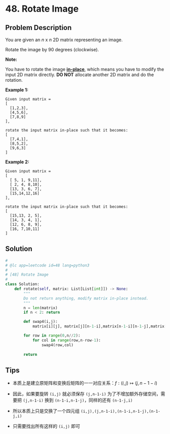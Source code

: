 # 48. Rotate Image





## Problem Description

You are given an *n* x *n* 2D matrix representing an image.

Rotate the image by 90 degrees (clockwise).

**Note:**

You have to rotate the image [**in-place**](https://en.wikipedia.org/wiki/In-place_algorithm), which means you have to modify the input 2D matrix directly. **DO NOT** allocate another 2D matrix and do the rotation.

**Example 1:**

```
Given input matrix = 
[
  [1,2,3],
  [4,5,6],
  [7,8,9]
],

rotate the input matrix in-place such that it becomes:
[
  [7,4,1],
  [8,5,2],
  [9,6,3]
]
```

**Example 2:**

```
Given input matrix =
[
  [ 5, 1, 9,11],
  [ 2, 4, 8,10],
  [13, 3, 6, 7],
  [15,14,12,16]
], 

rotate the input matrix in-place such that it becomes:
[
  [15,13, 2, 5],
  [14, 3, 4, 1],
  [12, 6, 8, 9],
  [16, 7,10,11]
]
```



## Solution

```python
#
# @lc app=leetcode id=48 lang=python3
#
# [48] Rotate Image
#
class Solution:
    def rotate(self, matrix: List[List[int]]) -> None:
        """
        Do not return anything, modify matrix in-place instead.
        """
        n = len(matrix)
        if n < 2: return

        def swap4(i,j):
            matrix[i][j], matrix[j][n-1-i],matrix[n-1-i][n-1-j],matrix[n-1-j][i] = matrix[n-1-j][i],matrix[i][j], matrix[j][n-1-i],matrix[n-1-i][n-1-j]

        for row in range(0,n//2):
            for col in range(row,n-row-1):
                swap4(row,col)
        
        return

```



## Tips



- 本质上是建立原矩阵和变换后矩阵的一一对应关系：$f: (i,j)\mapsto (j,n-1-i)$

- 因此，如果要旋转 `(i,j)` 就必须保存 `(j,n-1-i)` 为了不增加额外存储空间，需要把 `(j,n-1-i)` 换到 `(n-1-i,n-1-j)`，同样的还有 `(n-1-j,i)`

- 所以本质上只是交换了一个四元组 `(i,j),(j,n-1-i),(n-1-i,n-1-j),(n-1-j,i)`

- 只需要找出所有这样的 `(i,j)` 即可

   